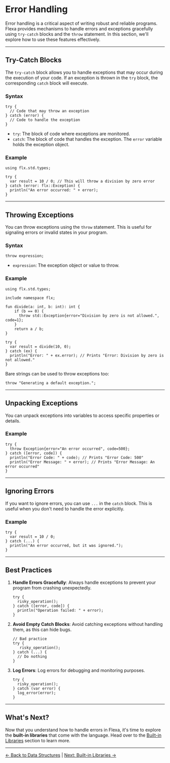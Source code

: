 # Error Handling

Error handling is a critical aspect of writing robust and reliable programs. Flexa provides mechanisms to handle errors and exceptions gracefully using `try-catch` blocks and the `throw` statement. In this section, we'll explore how to use these features effectively.

---

## Try-Catch Blocks

The `try-catch` block allows you to handle exceptions that may occur during the execution of your code. If an exception is thrown in the `try` block, the corresponding `catch` block will execute.

### Syntax
```flexa
try {
  // Code that may throw an exception
} catch (error) {
  // Code to handle the exception
}
```

- `try`: The block of code where exceptions are monitored.
- `catch`: The block of code that handles the exception. The `error` variable holds the exception object.

### Example
```flexa
using flx.std.types;

try {
  var result = 10 / 0; // This will throw a division by zero error
} catch (error: flx::Exception) {
  println("An error occurred: " + error);
}
```

---

## Throwing Exceptions

You can throw exceptions using the `throw` statement. This is useful for signaling errors or invalid states in your program.

### Syntax
```flexa
throw expression;
```

- `expression`: The exception object or value to throw.

### Example
```flexa
using flx.std.types;

include namespace flx;

fun divide(a: int, b: int): int {
    if (b == 0) {
      throw std::Exception{error="Division by zero is not allowed.", code=1};
    }
    return a / b;
}

try {
  var result = divide(10, 0);
} catch (ex) {
  println("Error: " + ex.error); // Prints "Error: Division by zero is not allowed."
}
```

Bare strings can be used to throw exceptions too:

```flexa
throw "Generating a default exception.";
```

---

## Unpacking Exceptions

You can unpack exceptions into variables to access specific properties or details.

### Example
```flexa
try {
  throw Exception{error="An error occurred", code=500};
} catch ([error, code]) {
  println("Error Code: " + code); // Prints "Error Code: 500"
  println("Error Message: " + error); // Prints "Error Message: An error occurred"
}
```

---

## Ignoring Errors

If you want to ignore errors, you can use `...` in the `catch` block. This is useful when you don't need to handle the error explicitly.

### Example
```flexa
try {
  var result = 10 / 0;
} catch (...) {
  println("An error occurred, but it was ignored.");
}
```

---

## Best Practices

1. **Handle Errors Gracefully**: Always handle exceptions to prevent your program from crashing unexpectedly.
   ```flexa
   try {
     risky_operation();
   } catch ([error, code]) {
     println("Operation failed: " + error);
   }
   ```

2. **Avoid Empty Catch Blocks**: Avoid catching exceptions without handling them, as this can hide bugs.
   ```flexa
   // Bad practice
   try {
      risky_operation();
   } catch (...) {
     // Do nothing
   }
   ```

3. **Log Errors**: Log errors for debugging and monitoring purposes.
   ```flexa
   try {
     risky_operation();
   } catch (var error) {
     log_error(error);
   }
   ```

---

## What's Next?

Now that you understand how to handle errors in Flexa, it's time to explore the **built-in libraries** that come with the language. Head over to the [Built-in Libraries](built-in-libraries) section to learn more.

---

[← Back to Data Structures](data-structures) | [Next: Built-in Libraries →](built-in-libraries)
